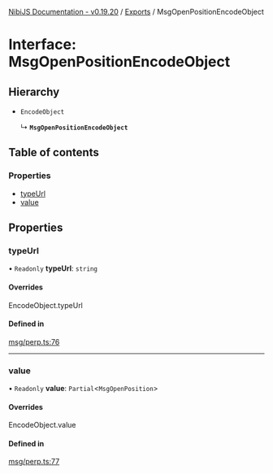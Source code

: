 [NibiJS Documentation - v0.19.20](../intro.md) / [Exports](../modules.md) / MsgOpenPositionEncodeObject

# Interface: MsgOpenPositionEncodeObject

## Hierarchy

- `EncodeObject`

  ↳ **`MsgOpenPositionEncodeObject`**

## Table of contents

### Properties

- [typeUrl](MsgOpenPositionEncodeObject.md#typeurl)
- [value](MsgOpenPositionEncodeObject.md#value)

## Properties

### typeUrl

• `Readonly` **typeUrl**: `string`

#### Overrides

EncodeObject.typeUrl

#### Defined in

[msg/perp.ts:76](https://github.com/NibiruChain/ts-sdk/blob/6819e4e/packages/nibijs/src/msg/perp.ts#L76)

___

### value

• `Readonly` **value**: `Partial`<`MsgOpenPosition`\>

#### Overrides

EncodeObject.value

#### Defined in

[msg/perp.ts:77](https://github.com/NibiruChain/ts-sdk/blob/6819e4e/packages/nibijs/src/msg/perp.ts#L77)
